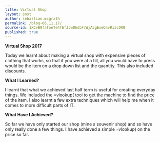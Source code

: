 ```yaml
---
title: Virtual Shop
layout: post
author: sebastian.mcgrath
permalink: /blog-06.11.17/
source-id: 1XCvB9fafoeTe4fEfJJwO6dbF7WjA5gExeQavRi3cOR0
published: true
---
```

**Virtual Shop 2017**

Today we learnt about making a virtual shop with expensive pieces of clothing that works, so that if you were at a till, all you would have to press would be the item on a drop down list and the quantity. This also included discounts.

**What I Learned?**

I learnt that what we achieved last half term is useful for creating everyday things. We included the =vlookup( tool to get the machine to find the price of the item. I also learnt a few extra techniques which will help me when it comes to more difficult parts of IT.

**What Have I Achieved?**

So far we have only started our shop (mine a souvenir shop) and so have only really done a few things. I have achieved a simple =vlookup( on the price so far.

